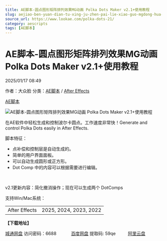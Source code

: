 ```yaml
---
title: AE脚本-圆点图形矩阵排列效果MG动画 Polka Dots Maker v2.1+使用教程
slug: aejiao-ben-yuan-dian-tu-xing-ju-zhen-pai-lie-xiao-guo-mgdong-hua-polka-dots-maker-v2-1-shi-yong-jiao-cheng
source_url: https://www.lookae.com/polka-dots-21/
category: aescripts
tags: [AE脚本]
---
```

# AE脚本-圆点图形矩阵排列效果MG动画 Polka Dots Maker v2.1+使用教程

2025/01/17 08:49

作者：大众脸
分类：[AE脚本](https://www.lookae.com/after-effects/aescripts/) / [After Effects](https://www.lookae.com/after-effects/)

[AE脚本](https://www.lookae.com/tag/ae%e8%84%9a%e6%9c%ac/)

![AE脚本-圆点图形矩阵排列效果MG动画 Polka Dots Maker v2.1+使用教程](https://www.lookae.com/wp-content/uploads/2024/05/Polka-Dots-Maker-.jpg "AE脚本-圆点图形矩阵排列效果MG动画 Polka Dots Maker v2.1+使用教程-LookAE.com")

在AE软件中轻松生成和控制波尔卡圆点。工作速度非常快！Generate and control Polka Dots easily in After Effects.

脚本特征：

* 点补偿和控制层是自动生成的。
* 简单的用户界面面板。
* 可以自动生成圆形或正方形。
* Dot Comp 中的内容可以根据需要进行编辑。

[﻿](https://cloud.video.taobao.com/play/u/null/p/1/e/6/t/1/463772679338.mp4)

v2.1更新内容：简化撤消操作；现在可以生成两个 DotComps

支持Win/Mac系统：

|  |  |
| --- | --- |
| After Effects | 2025, 2024, 2023, 2022 |

**【下载地址】**

[城通网盘](https://url70.ctfile.com/f/2827370-1448123794-87b484?p=4431) 访问密码：6688            [百度网盘](https://pan.baidu.com/s/1d0yeGWLG2QpXUZmzh9Juhw?pwd=59qe) 提取码: 59qe          [阿里云盘](https://www.alipan.com/s/XAEZfi82d9c)

